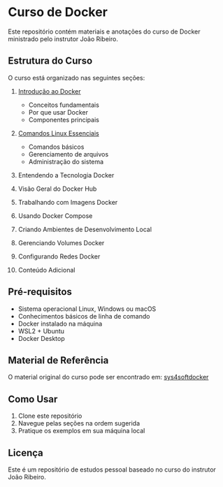 # Curso de Docker

Este repositório contém materiais e anotações do curso de Docker ministrado pelo instrutor João Ribeiro.

## Estrutura do Curso

O curso está organizado nas seguintes seções:

1. [Introdução ao Docker](Section%201%20-%20Introduction%20to%20Docker/docker_fundamentals.md)
   - Conceitos fundamentais
   - Por que usar Docker
   - Componentes principais

2. [Comandos Linux Essenciais](Section%202%20-%20Introduction%20to%20Linux%20Commands/linux_commands.md)
   - Comandos básicos
   - Gerenciamento de arquivos
   - Administração do sistema

3. Entendendo a Tecnologia Docker
4. Visão Geral do Docker Hub
5. Trabalhando com Imagens Docker
6. Usando Docker Compose
7. Criando Ambientes de Desenvolvimento Local
8. Gerenciando Volumes Docker
9. Configurando Redes Docker
10. Conteúdo Adicional

## Pré-requisitos

- Sistema operacional Linux, Windows ou macOS
- Conhecimentos básicos de linha de comando
- Docker instalado na máquina
- WSL2 + Ubuntu
- Docker Desktop

## Material de Referência

O material original do curso pode ser encontrado em: [sys4softdocker](https://github.com/sys4softdocker?tab=repositories)

## Como Usar

1. Clone este repositório
2. Navegue pelas seções na ordem sugerida
3. Pratique os exemplos em sua máquina local

## Licença

Este é um repositório de estudos pessoal baseado no curso do instrutor João Ribeiro.